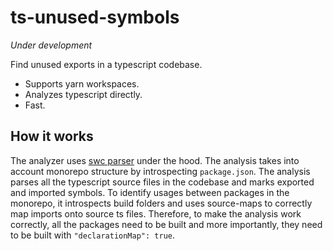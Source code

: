 # ts-unused-symbols

*Under development*

Find unused exports in a typescript codebase.

- Supports yarn workspaces.
- Analyzes typescript directly.
- Fast.

## How it works

The analyzer uses [swc parser](https://github.com/swc-project/swc) under the hood. The analysis takes
into account monorepo structure by introspecting `package.json`. The analysis parses all the typescript
source files in the codebase and marks exported and imported symbols. To identify usages between packages
in the monorepo, it introspects build folders and uses source-maps to correctly map imports onto source
ts files. Therefore, to make the analysis work correctly, all the packages need to be built and more
importantly, they need to be built with `"declarationMap": true`.

